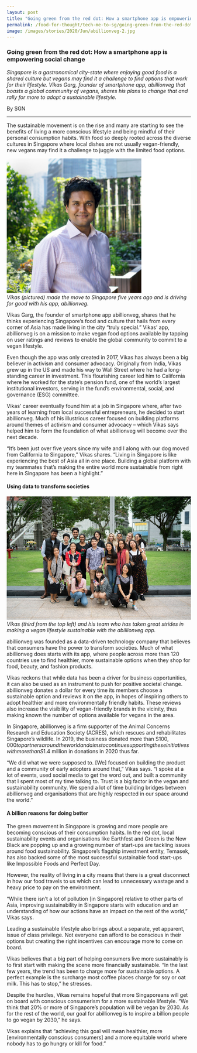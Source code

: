 ```yaml
---
layout: post
title: "Going green from the red dot: How a smartphone app is empowering social change"
permalink: /food-for-thought/tech-me-to-sg/going-green-from-the-red-dot-empowering-social-change
image: /images/stories/2020/Jun/abillionveg-2.jpg
---
```


### Going green from the red dot: How a smartphone app is empowering social change 

_Singapore is a gastronomical city-state where enjoying good food is a shared culture but vegans may find it a challenge to find options that work for their lifestyle. Vikas Garg, founder of smartphone app, abillionveg that boasts a global community of vegans, shares his plans to change that and rally for more to adopt a sustainable lifestyle._

By SGN

<hr>
The sustainable movement is on the rise and many are starting to see the benefits of living a more conscious lifestyle and being mindful of their personal consumption habits. With food so deeply rooted across the diverse cultures in Singapore where local dishes are not usually vegan-friendly, new vegans may find it a challenge to juggle with the limited food options.

![Image](/images/stories/2020/Jun/abillionveg-1.png)
_Vikas (pictured) made the move to Singapore five years ago and is driving for good with his app, abillionveg._

Vikas Garg, the founder of smartphone app abillionveg, shares that he thinks experiencing Singapore’s food and culture that hails from every corner of Asia has made living in the city “truly special.” Vikas’ app, abillionveg is on a mission to make vegan food options available by tapping on user ratings and reviews to enable the global community to commit to a vegan lifestyle. 

Even though the app was only created in 2017, Vikas has always been a big believer in activism and consumer advocacy. Originally from India, Vikas grew up in the US and made his way to Wall Street where he had a long-standing career in investment. This flourishing career led him to California where he worked for the state’s pension fund, one of the world’s largest institutional investors, serving in the fund’s environmental, social, and governance (ESG) committee. 

Vikas’ career eventually found him at a job in Singapore where, after two years of learning from local successful entrepreneurs, he decided to start abillionveg. Much of his illustrious career focused on building platforms around themes of activism and consumer advocacy – which Vikas says helped him to form the foundation of what abillionveg will become over the next decade. 

“It’s been just over five years since my wife and I along with our dog moved from California to Singapore,” Vikas shares. “Living in Singapore is like experiencing the best of Asia all in one place. Building a global platform with my teammates that’s making the entire world more sustainable from right here in Singapore has been a highlight.”

#### Using data to transform societies

![Image](/images/stories/2020/Jun/abillionveg-2.jpg)
_Vikas (third from the top left) and his team who has taken great strides in making a vegan lifestyle sustainable with the abillionveg app._

abillionveg was founded as a data-driven technology company that believes that consumers have the power to transform societies. Much of what abillionveg does starts with its app, where people across more than 120 countries use to find healthier, more sustainable options when they shop for food, beauty, and fashion products. 

Vikas reckons that while data has been a driver for business opportunities, it can also be used as an instrument to push for positive societal change. abillionveg donates a dollar for every time its members choose a sustainable option and reviews it on the app, in hopes of inspiring others to adopt healthier and more environmentally friendly habits. These reviews also increase the visibility of vegan-friendly brands in the vicinity, thus making known the number of options available for vegans in the area. 

In Singapore, abillionveg is a firm supporter of the Animal Concerns Research and Education Society (ACRES), which rescues and rehabilitates Singapore’s wildlife. In 2019, the business donated more than S$100,000 to partners around the world and aims to continue supporting these initiatives with more than S$1.4 million in donations in 2020 thus far.

“We did what we were supposed to. [We] focused on building the product and a community of early adopters around that,” Vikas says. “I spoke at a lot of events, used social media to get the word out, and built a community that I spent most of my time talking to. Trust is a big factor in the vegan and sustainability community. We spend a lot of time building bridges between abillionveg and organisations that are highly respected in our space around the world.”

#### A billion reasons for doing better

The green movement in Singapore is growing and more people are becoming conscious of their consumption habits. In the red dot, local sustainability events and organisations like Earthfest and Green is the New Black are popping up and a growing number of start-ups are tackling issues around food sustainability. Singapore’s flagship investment entity, Temasek, has also backed some of the most successful sustainable food start-ups like Impossible Foods and Perfect Day.

However, the reality of living in a city means that there is a great disconnect in how our food travels to us which can lead to unnecessary wastage and a heavy price to pay on the environment. 

“While there isn’t a lot of pollution [in Singapore] relative to other parts of Asia, improving sustainability in Singapore starts with education and an understanding of how our actions have an impact on the rest of the world,” Vikas says. 

Leading a sustainable lifestyle also brings about a separate, yet apparent, issue of class privilege. Not everyone can afford to be conscious in their options but creating the right incentives can encourage more to come on board. 

Vikas believes that a big part of helping consumers live more sustainably is to first start with making the scene more financially sustainable. “In the last few years, the trend has been to charge more for sustainable options. A perfect example is the surcharge most coffee places charge for soy or oat milk. This has to stop,” he stresses. 

Despite the hurdles, Vikas remains hopeful that more Singaporeans will get on board with conscious consumerism for a more sustainable lifestyle. “We think that 20% or more of Singapore’s population will be vegan by 2030. As for the rest of the world, our goal for abillionveg is to inspire a billion people to go vegan by 2030,” he says. 

Vikas explains that “achieving this goal will mean healthier, more [environmentally conscious consumers] and a more equitable world where nobody has to go hungry or kill for food.”
